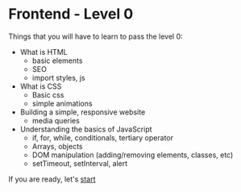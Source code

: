 # Frontend - Level 0

Things that you will have to learn to pass the level 0:
- What is HTML
  - basic elements
  - SEO
  - import styles, js
- What is CSS
  - Basic css
  - simple animations
- Building a simple, responsive website
  - media queries
- Understanding the basics of JavaScript
  - if, for, while, conditionals, tertiary operator
  - Arrays, objects
  - DOM manipulation (adding/removing elements, classes, etc)
  - setTimeout, setInterval, alert

If you are ready, let's [start](program/frontend/level-0/EXERCISES.md)
